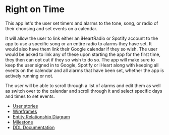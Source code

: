 # Right on Time

This app let's the user set timers and alarms to the tone, song, or radio of their choosing and set events on a calendar. 

It will allow the user to link either an iHeartRadio or Spotify account to the app to use a specific song or an entire radio to alarms they have set. It would also have them link their Google calendar if they so wish. The user would be asked to link any of these upon starting the app for the first time, they then can opt out if they so wish to do so. The app will make sure to keep the user signed in to Google, Spotify or iHeart along with keeping all events on the calendar and all alarms that have been set, whether the app is actively running or not.

The user will be able to scroll through a list of alarms and edit them as well as switch over to the calendar and scroll through it and select specific days and times to set events.


* [User stories](docs/user-stories.md)
* [Wireframes](docs/wireframes.md)
* [Entity Relationship Diagram](docs/erd.md)
* [Milestone](docs/milestone-2.md)
* [DDL Documentation](docs/data-model.md)
